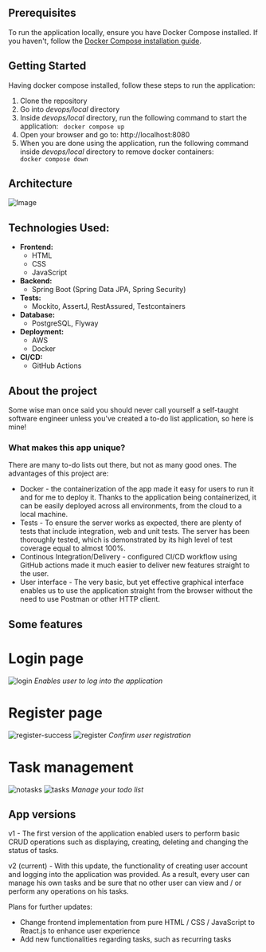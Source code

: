 ## Prerequisites
To run the application locally, ensure you have Docker Compose installed. If you haven't, follow the [Docker Compose installation guide](https://docs.docker.com/compose/install/).

## Getting Started

Having docker compose installed, follow these steps to run the application:

1. Clone the repository
2. Go into <i>devops/local</i> directory
3. Inside <i>devops/local</i> directory, run the following command to start the application:
<code> docker compose up </code>
4. Open your browser and go to: <link>http://localhost:8080</link>
5. When you are done using the application, run the following command inside <i>devops/local</i> directory to remove docker containers:
<code> docker compose down </code>
## Architecture
![Image](https://github.com/user-attachments/assets/5c7e7087-fdab-413e-a891-2b8a17b89536)
## Technologies Used:
- **Frontend:**
  - HTML
  - CSS
  - JavaScript
- **Backend:**
  - Spring Boot (Spring Data JPA, Spring Security)
- **Tests:**
  - Mockito, AssertJ, RestAssured, Testcontainers
- **Database:**
  - PostgreSQL, Flyway
- **Deployment:**
  - AWS
  - Docker
- **CI/CD:**
  - GitHub Actions
## About the project

Some wise man once said you should never call yourself a self-taught software engineer unless you've created a to-do list application, so here is mine!

### What makes this app unique?

There are many to-do lists out there, but not as many good ones. The advantages of this project are:
- Docker - the containerization of the app made it easy for users to run it and for me to deploy it. Thanks to the application being containerized, it can be easily deployed across all environments, from the cloud to a local machine.
- Tests - To ensure the server works as expected, there are plenty of tests that include integration, web and unit tests. The server has been thoroughly tested, which is demonstrated by its high level of test coverage equal to almost 100%.
- Continous Integration/Delivery - configured CI/CD workflow using GitHub actions made it much easier to deliver new features straight to the user.
- User interface - The very basic, but yet effective graphical interface enables us to use the application straight from the browser without the need to use Postman or other HTTP client.

## Some features
# Login page
![login](https://github.com/user-attachments/assets/87515729-d48c-4184-a8a7-96c6e25576d0)
*Enables user to log into the application*
# Register page
![register-success](https://github.com/user-attachments/assets/85b882d7-f340-4a58-9a9d-780021e46bd4)
![register](https://github.com/user-attachments/assets/60236762-8f82-44bd-bed1-bbfdaae9bedc)
*Confirm user registration*
# Task management
![notasks](https://github.com/user-attachments/assets/d2f32380-3946-4afe-9625-d9ea8751eabd)
![tasks](https://github.com/user-attachments/assets/e0d68ebc-6e63-4945-9c49-64b5e3f65e21)
*Manage your todo list*

## App versions

v1 - The first version of the application enabled users to perform basic CRUD operations such as displaying, creating, deleting and changing the status of tasks.

v2 (current) - With this update, the functionality of creating user account and logging into the application was provided. As a result, every user can manage his own tasks and be sure that no other user can view and / or perform any operations on his tasks.

Plans for further updates:
- Change frontend implementation from pure HTML / CSS / JavaScript to React.js to enhance user experience
- Add new functionalities regarding tasks, such as recurring tasks
